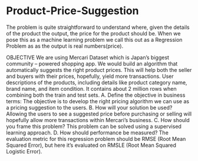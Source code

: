 # Product-Price-Suggestion
The problem is quite straightforward to understand where, given the details of the product the output, the price for the product should be. When we pose this as a machine learning problem we call this out as a Regression Problem as as the output is real numbers(price).

OBJECTIVE
We are using Mercari Dataset which is Japan’s biggest community – powered shopping app. We would build an algorithm that automatically suggests the right product prices. This will help both the seller and buyers with their prices, hopefully, yield more transactions. User descriptions of the products, including details like product category name, brand name, and item condition. It contains about 2 million rows when combining both the train and test sets.
A.	Define the objective in business terms: The objective is to develop the right pricing algorithm we can use as a pricing suggestion to the users.
B.	How will your solution be used? Allowing the users to see a suggested price before purchasing or selling will hopefully allow more transactions within Mercari’s business.
C.	How should you frame this problem? This problem can be solved using a supervised learning approach.
D.	How should performance be measured? The evaluation metric for this regression problem should be RMSE (Root Mean Squared Error), but here it’s evaluated on RMSLE (Root Mean Squared Logistic Error).


